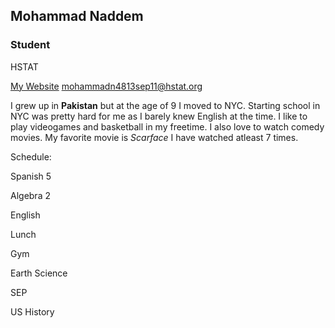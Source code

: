 ## Mohammad Naddem 

### Student

HSTAT

[My Website](https://sites.google.com/a/hstat.org/mohammadn4813sep11/)
mohammadn4813sep11@hstat.org


I grew up in **Pakistan** but at the age of 9 I moved to NYC. Starting school in NYC was pretty hard for me as I barely knew English at the time. I like to play videogames and basketball in my freetime. I also love to watch comedy movies.
My favorite movie is _Scarface_ I have watched atleast 7 times. 

Schedule:

Spanish 5

Algebra 2 

English 

Lunch 

Gym 

Earth Science 

SEP

US History 